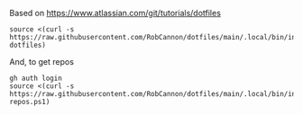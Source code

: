 Based on https://www.atlassian.com/git/tutorials/dotfiles

```
source <(curl -s https://raw.githubusercontent.com/RobCannon/dotfiles/main/.local/bin/init-dotfiles)
```

And, to get repos
```
gh auth login
source <(curl -s https://raw.githubusercontent.com/RobCannon/dotfiles/main/.local/bin/init-repos.ps1)
```